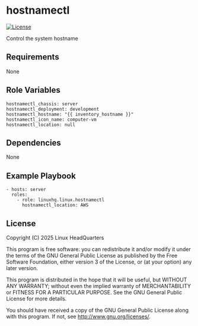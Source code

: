 # hostnamectl

[![License](https://img.shields.io/badge/license-GPLv3-lightgreen)](https://www.gnu.org/licenses/gpl-3.0.en.html#license-text)

Control the system hostname

## Requirements

None

## Role Variables

    hostnamectl_chassis: server
    hostnamectl_deployment: development
    hostnamectl_hostname: "{{ inventory_hostname }}"
    hostnamectl_icon_name: computer-vm
    hostnamectl_location: null

## Dependencies

None

## Example Playbook

    - hosts: server
      roles:
        - role: linuxhq.linux.hostnamectl
          hostnamectl_location: AWS

## License

Copyright (C) 2025 Linux HeadQuarters

This program is free software: you can redistribute it and/or modify
it under the terms of the GNU General Public License as published by
the Free Software Foundation, either version 3 of the License, or
(at your option) any later version.

This program is distributed in the hope that it will be useful,
but WITHOUT ANY WARRANTY; without even the implied warranty of
MERCHANTABILITY or FITNESS FOR A PARTICULAR PURPOSE. See the
GNU General Public License for more details.

You should have received a copy of the GNU General Public License
along with this program. If not, see <http://www.gnu.org/licenses/>.
